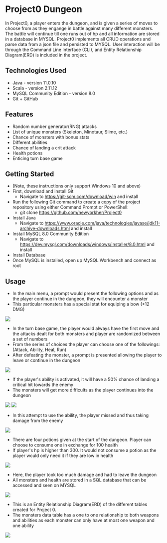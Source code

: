 # Project0 Dungeon
In Project0, a player enters the dungeon, and is given a series of moves to choose from as they engange in battle against many different monsters. 
The battle will continue till one runs out of hp and all information are stored in a database in MYSQL. Project0 implements all CRUD operations and parse data from 
a json file and persisted to MYSQL. User interaction will be through the Command Line Interface (CLI), and Entity Relationship Diagram(ERD) is included in the project.

## Technologies Used
- Java - version 11.0.10
- Scala - version 2.11.12
- MySQL Community Edition - version 8.0
- Git + GitHub

## Features
- Random number generator(RNG) attacks
- List of unique monsters (Skeleton, Minotaur, Slime, etc.)
- Chance of monsters with bonus stats
- Different abilities
- Chance of landing a crit attack
- Health potions
- Enticing turn base game

## Getting Started
- (Note, these instructions only support Windows 10 and above)
- First, download and install Git
  - Navigate to https://git-scm.com/download/win and install
- Run the following Git command to create a copy of the project repository using either Command Prompt or PowerShell:
  - git clone https://github.com/newyorkher/Project0
- Install Java
  - Navigate to https://www.oracle.com/java/technologies/javase/jdk11-archive-downloads.html and install
- Install MySQL 8.0 Community Edition
  - Navigate to https://dev.mysql.com/downloads/windows/installer/8.0.html and install
- Install Database
- Once MySQL is installed, open up MySQL Workbench and connect as root

## Usage
- In the main menu, a prompt would present the following options and as the player continue in the dungeon, they will encounter a monster
- This particular monsters has a special stat for equiping a bow (+12 DMG)

![](Dungeon%20Images/1.PNG)

- In the turn base game, the player would always have the first move and the attacks dealt for both monsters and player are randomized between a set of numbers
- From the series of choices the player can choose one of the followings: (Attack, Ability, Heal, Run)
- After defeating the monster, a prompt is presented allowing the player to leave or continue in the dungeon

![](Dungeon%20Images/2.PNG)

- If the player's ability is activated, it will have a 50% chance of landing a critical hit towards the enemy
- The monsters will get more difficults as the player continues into the dungeon 

![](Dungeon%20Images/3.PNG)
![](Dungeon%20Images/4.PNG)

- In this attempt to use the ability, the player missed and thus taking damage from the enemy

![](Dungeon%20Images/5.PNG)

- There are four potions given at the start of the dungeon. Player can choose to consume one in exchange for 100 health
- If player's hp is higher than 300. It would not consume a potion as the player would only need it if they are low in health

![](Dungeon%20Images/6.PNG)

- Here, the player took too much damage and had to leave the dungeon
- All monsters and health are stored in a SQL database that can be accessed and seen on MYSQL 

![](Dungeon%20Images/7.PNG)
 
 - This is an Entity Relationship Diagram(ERD) of the different tables created for Project 0. 
 - The monsters data table has a one to one relationship to both weapons and abilities as each monster can only have at most one weapon and one ability
 
 ![](8.PNG)
